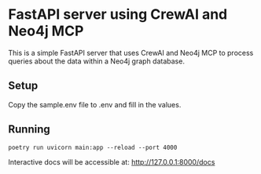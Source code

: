 # FastAPI server using CrewAI and Neo4j MCP

This is a simple FastAPI server that uses CrewAI and Neo4j MCP to process queries about the data within a Neo4j graph database.


## Setup
Copy the sample.env file to .env and fill in the values.

## Running
```
poetry run uvicorn main:app --reload --port 4000
```

Interactive docs will be accessible at:
http://127.0.0.1:8000/docs
